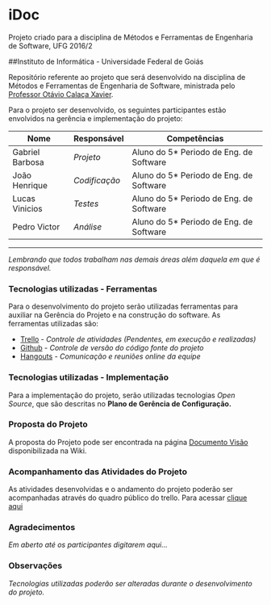 # iDoc
Projeto criado para a disciplina de Métodos e Ferramentas de Engenharia de Software, UFG 2016/2

##Instituto de Informática - Universidade Federal de Goiás


Repositório referente ao projeto que será desenvolvido na disciplina de Métodos e Ferramentas de Engenharia de Software, ministrada pelo [Professor Otávio Calaça Xavier](https://github.com/otaviocx).

Para o projeto ser desenvolvido, os seguintes participantes estão envolvidos na gerência e implementação do projeto:

Nome             |            Responsável           |  Competências
-----------------------------|----------------------------|---------
Gabriel Barbosa   | _Projeto_     |  Aluno do 5* Periodo de Eng. de Software|
João Henrique  | _Codificação_    | Aluno do 5* Periodo de Eng. de Software|
Lucas Vinicios   | _Testes_          | Aluno do 5* Periodo de Eng. de Software|
Pedro Victor     | _Análise_   | Aluno do 5* Periodo de Eng. de Software|
---------
_Lembrando que todos trabalham nas demais áreas além daquela em que é responsável._

### Tecnologias utilizadas - Ferramentas

Para o desenvolvimento do projeto serão utilizadas ferramentas para auxiliar na Gerência do Projeto e na construção do software. As ferramentas utilizadas são:

- [Trello](https://trello.com) - _Controle de atividades (Pendentes, em execução e realizadas)_ 
- [Github](https://github.com) - _Controle de versão do código fonte do projeto_
- [Hangouts](https://hangouts.google.com) - _Comunicação e reuniões online da equipe_

### Tecnologias utilizadas - Implementação

Para a implementação do projeto, serão utilizadas tecnologias _Open Source_, que são descritas no **Plano de Gerência de Configuração.**

### Proposta do Projeto

A proposta do Projeto pode ser encontrada na página [Documento Visão](https://github.com/pedlop/iDoc/wiki/Documento-Vis%C3%A3o) disponibilizada na Wiki.

### Acompanhamento das Atividades do Projeto

As atividades desenvolvidas e o andamento do projeto poderão ser acompanhadas através do quadro público do trello.
Para acessar [clique aqui](https://trello.com/b/X6G0Ahs0)

### Agradecimentos

_Em aberto até os participantes digitarem aqui..._

### Observações

_Tecnologias utilizadas poderão ser alteradas durante o desenvolvimento do projeto._
